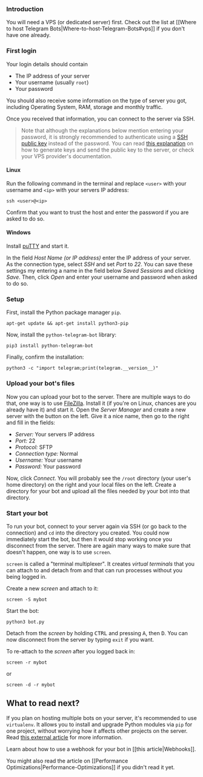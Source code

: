 ### Introduction
You will need a VPS (or dedicated server) first. Check out the list at [[Where to host Telegram Bots|Where-to-host-Telegram-Bots#vps]] if you don't have one already.

### First login
Your login details should contain
- The IP address of your server
- Your username (usually `root`)
- Your password

You should also receive some information on the type of server you got, including Operating System, RAM, storage and monthly traffic.

Once you received that information, you can connect to the server via SSH. 

> Note that although the explanations below mention entering your password, it is strongly recommended to authenticate using a [SSH public key](https://www.ssh.com/academy/ssh/public-key-authentication) instead of the password. You can read [this explanation](https://www.ssh.com/academy/ssh/keygen) on how to generate keys and send the public key to the server, or check your VPS provider's documentation.

#### Linux
Run the following command in the terminal and replace `<user>` with your username and `<ip>` with your servers IP address:

```
ssh <user>@<ip>
```

Confirm that you want to trust the host and enter the password if you are asked to do so.

#### Windows
Install [puTTY](http://www.chiark.greenend.org.uk/~sgtatham/putty/download.html) and start it. 

In the field *Host Name (or IP address)* enter the IP address of your server. As the connection type, select *SSH* and set *Port* to *22*. You can save these settings my entering a name in the field below *Saved Sessions* and clicking *Save*. Then, click *Open* and enter your username and password when asked to do so.

### Setup
First, install the Python package manager `pip`.
```
apt-get update && apt-get install python3-pip
```

Now, install the `python-telegram-bot` library:
```
pip3 install python-telegram-bot
```

Finally, confirm the installation:
```
python3 -c "import telegram;print(telegram.__version__)"
```

### Upload your bot's files
Now you can upload your bot to the server. There are multiple ways to do that, one way is to use [FileZilla](https://filezilla-project.org/download.php?type=client). Install it (if you're on Linux, chances are you already have it) and start it. Open the *Server Manager* and create a new server with the button on the left. Give it a nice name, then go to the right and fill in the fields:

- *Server:* Your servers IP address
- *Port:* 22
- *Protocol:* SFTP
- *Connection type:* Normal
- *Username:* Your username
- *Password:* Your password

Now, click *Connect*. You will probably see the `/root` directory (your user's home directory) on the right and your local files on the left. Create a directory for your bot and upload all the files needed by your bot into that directory.

### Start your bot
To run your bot, connect to your server again via SSH (or go back to the connection) and `cd` into the directory you created. You could now immediately start the bot, but then it would stop working once you disconnect from the server. There are again many ways to make sure that doesn't happen, one way is to use `screen`. 

`screen` is called a "terminal multiplexer". It creates *virtual terminals* that you can attach to and detach from and that can run processes without you being logged in.

Create a new *screen* and attach to it:
```
screen -S mybot
```

Start the bot:
```
python3 bot.py
```

Detach from the *screen* by holding <kbd>CTRL</kbd> and pressing <kbd>A</kbd>, then <kbd>D</kbd>. You can now disconnect from the server by typing `exit` if you want. 

To re-attach to the *screen* after you logged back in:
```
screen -r mybot
```
or
```
screen -d -r mybot
```

## What to read next?
If you plan on hosting multiple bots on your server, it's recommended to use `virtualenv`. It allows you to install and upgrade Python modules via `pip` for one project, without worrying how it affects other projects on the server. Read [this external article](http://docs.python-guide.org/dev/virtualenvs/) for more information.

Learn about how to use a webhook for your bot in [[this article|Webhooks]].

You might also read the article on [[Performance Optimizations|Performance-Optimizations]] if you didn't read it yet.